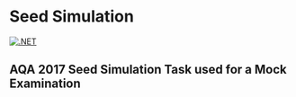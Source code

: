# Seed Simulation

[![.NET](https://github.com/Frozenbloo/seedSimulation/actions/workflows/dotnet.yml/badge.svg)](https://github.com/Frozenbloo/seedSimulation/actions/workflows/dotnet.yml)

## AQA 2017 Seed Simulation Task used for a Mock Examination
